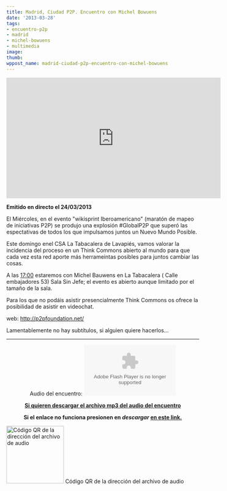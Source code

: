```yaml
---
title: Madrid, Ciudad P2P. Encuentro con Michel Bowuens
date: '2013-03-28'
tags:
- encuentro-p2p
- madrid
- michel-bowuens
- multimedia
image: 
thumb: 
wppost_name: madrid-ciudad-p2p-encuentro-con-michel-bowuens
---
```


<center>
<iframe src="http://www.youtube.com/embed/zRL494xrD28" height="315" width="560" allowfullscreen="" frameborder="0"></iframe></center>
<p id="watch-uploader-info"><strong>Emitido en directo el 24/03/2013 </strong></p>

<div id="watch-description-text">
<p id="eow-description">El Miércoles, en el evento "wikisprint Iberoamericano" (maratón de mapeo de iniciativas P2P) se produjo una explosión #GlobalP2P que superó las espectativas de todos los que impulsamos juntos un Nuevo Mundo Posible.</p>
Este domingo enel CSA La Tabacalera de Lavapiés, vamos valorar la incidencia del proceso en un Think Commons abierto al mundo para que cada vez esta red aporte más herrameintas posibles para juntos cambiar las cosas.

A las <a href="https://www.youtube.com/watch?feature=player_embedded&amp;v=zRL494xrD28#">17:00</a> estaremos con Michel Bauwens en La Tabacalera ( Calle embajadores 53) Sala Sin Jefe; el evento es abierto aunque limitado por el tamaño de la sala.

Para los que no podáis asistir presencialmente Think Commons os ofrece la posibilidad de asistir en videochat.

web: <a dir="ltr" title="http://p2pfoundation.net/" href="http://p2pfoundation.net/" target="_blank" rel="nofollow">http://p2pfoundation.net/</a>

Lamentablemente no hay subtítulos, si alguien quiere hacerlos...

</div>

<hr />

<center>
Audio del encuentro:
<object id="player1895307" width="240" height="133" classid="clsid:d27cdb6e-ae6d-11cf-96b8-444553540000" codebase="http://download.macromedia.com/pub/shockwave/cabs/flash/swflash.cab#version=6,0,40,0"><param name="AllowScriptAccess" value="always" /><param name="allowFullScreen" value="true" /><param name="wmode" value="transparent" /><param name="src" value="http://www.ivoox.com/playerivoox_ee_1895307_1.html" /><param name="allowfullscreen" value="true" /><param name="allowscriptaccess" value="always" /><embed id="player1895307" width="240" height="133" type="application/x-shockwave-flash" src="http://www.ivoox.com/playerivoox_ee_1895307_1.html" AllowScriptAccess="always" allowFullScreen="true" wmode="transparent" allowfullscreen="true" allowscriptaccess="always" /></object></center>
<p style="text-align: center;"><strong><a href="http://www.ivoox.com/madrid-ciudad-p2p-encuentro-michel-bowuens_md_1895307_1.mp3" target="_blank">Si quieren descargar el archivo mp3 del audio del encuentro</a></strong></p>
<p style="text-align: center;"><strong>Si el enlace no funciona presionen en <i>descargar</i> <a href="http://www.ivoox.com/madrid-ciudad-p2p-encuentro-michel-bowuens-audios-mp3_rf_1895307_1.html" target="_blank"> en este link.</a></strong></p>


<a href="http://partidopirata.com.ar/wp-content/uploads/2013/03/chart10.png"><img class="size-full wp-image-8949" alt="Código QR de la dirección del archivo de audio" src="http://partidopirata.com.ar/wp-content/uploads/2013/03/chart10.png" width="150" height="150" /></a> Código QR de la dirección del archivo de audio

